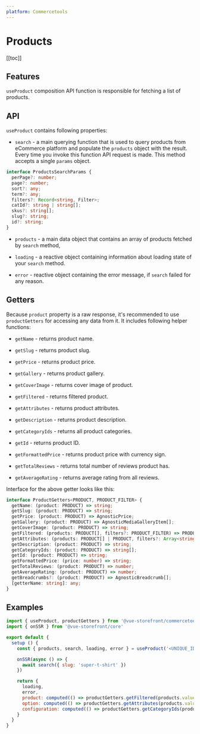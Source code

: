 ```yaml
---
platform: Commercetools
---
```


# Products

[[toc]]

## Features

`useProduct` composition API function is responsible for fetching a list of products.

## API

`useProduct` contains following properties:

- `search` - a main querying function that is used to query products from eCommerce platform and populate the `products` object with the result. Every time you invoke this function API request is made. This method accepts a single `params` object.
  
```ts
interface ProductsSearchParams {
  perPage?: number;
  page?: number;
  sort?: any;
  term?: any;
  filters?: Record<string, Filter>;
  catId?: string | string[];
  skus?: string[];
  slug?: string;
  id?: string;
}
```
- `products` - a main data object that contains an array of products fetched by `search` method,

- `loading` - a reactive object containing information about loading state of your `search` method.

- `error` - reactive object containing the error message, if `search` failed for any reason.

## Getters

Because `product` property is a raw response, it's recommended to use `productGetters` for accessing any data from it. It includes following helper functions:

- `getName` - returns product name.

- `getSlug` - returns product slug.

- `getPrice` - returns product price.

- `getGallery` - returns product gallery.

- `getCoverImage` - returns cover image of product.

- `getFiltered` - returns filtered product.

- `getAttributes` - returns product attributes.

- `getDescription` - returns product description.

- `getCategoryIds` - returns all product categories.

- `getId` - returns product ID.

- `getFormattedPrice` - returns product price with currency sign.

- `getTotalReviews` - returns total number of reviews product has. 

- `getAverageRating` - returns average rating from all reviews.

Interface for the above getter looks like this:

```ts
interface ProductGetters<PRODUCT, PRODUCT_FILTER> {
  getName: (product: PRODUCT) => string;
  getSlug: (product: PRODUCT) => string;
  getPrice: (product: PRODUCT) => AgnosticPrice;
  getGallery: (product: PRODUCT) => AgnosticMediaGalleryItem[];
  getCoverImage: (product: PRODUCT) => string;
  getFiltered: (products: PRODUCT[], filters?: PRODUCT_FILTER) => PRODUCT[];
  getAttributes: (products: PRODUCT[] | PRODUCT, filters?: Array<string>) => Record<string, AgnosticAttribute | string>;
  getDescription: (product: PRODUCT) => string;
  getCategoryIds: (product: PRODUCT) => string[];
  getId: (product: PRODUCT) => string;
  getFormattedPrice: (price: number) => string;
  getTotalReviews: (product: PRODUCT) => number;
  getAverageRating: (product: PRODUCT) => number;
  getBreadcrumbs?: (product: PRODUCT) => AgnosticBreadcrumb[];
  [getterName: string]: any;
}
```

## Examples

```js
import { useProduct, productGetters } from '@vue-storefront/commercetools';
import { onSSR } from '@vue-storefront/core'

export default {
  setup () {
    const { products, search, loading, error } = useProduct('<UNIQUE_ID>');

    onSSR(async () => {
      await search({ slug: 'super-t-shirt' })
    })

    return {
      loading,
      error,
      product: computed(() => productGetters.getFiltered(products.value, { master: true, attributes: context.root.$route.query })[0]),
      option: computed(() => productGetters.getAttributes(products.value, ['color', 'size'])),
      configuration: computed(() => productGetters.getCategoryIds(product.value))
    }
  }
}
```
